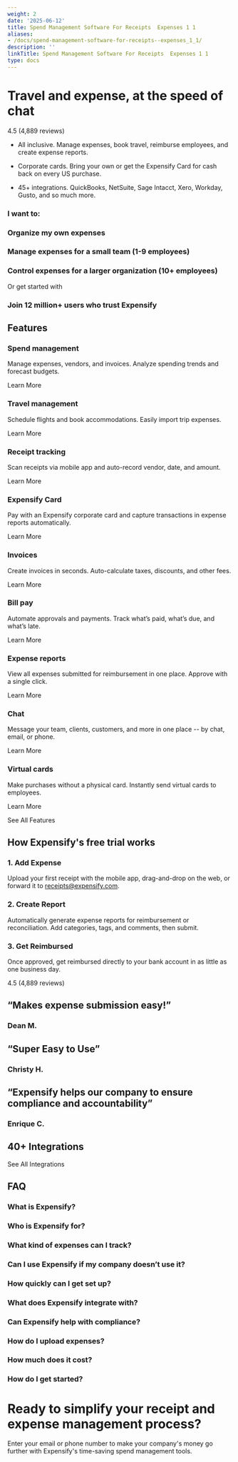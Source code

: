 ```yaml
---
weight: 2
date: '2025-06-12'
title: Spend Management Software For Receipts  Expenses 1 1
aliases:
- /docs/spend-management-software-for-receipts--expenses_1_1/
description: ''
linkTitle: Spend Management Software For Receipts  Expenses 1 1
type: docs
---
```


# Travel and expense, at the speed of chat

4.5 (4,889 reviews)

- All inclusive. Manage expenses, book travel, reimburse employees, and create expense reports.

- Corporate cards. Bring your own or get the Expensify Card for cash back on every US purchase.

- 45+ integrations. QuickBooks, NetSuite, Sage Intacct, Xero, Workday, Gusto, and so much more.

### I want to:

### Organize my own expenses

### Manage expenses for a small team (1-9 employees)

### Control expenses for a larger organization (10+ employees)

Or get started with

<!-- Unsupported block type: image -->

### Join 12 million+ users who trust Expensify

## Features

### Spend management

Manage expenses, vendors, and invoices. Analyze spending trends and forecast budgets.

Learn More

### Travel management

Schedule flights and book accommodations. Easily import trip expenses.

Learn More

### Receipt tracking

Scan receipts via mobile app and auto-record vendor, date, and amount.

Learn More

### Expensify Card

Pay with an Expensify corporate card and capture transactions in expense reports automatically.

Learn More

### Invoices

Create invoices in seconds. Auto-calculate taxes, discounts, and other fees.

Learn More

### Bill pay

Automate approvals and payments. Track what’s paid, what’s due, and what’s late.

Learn More

### Expense reports

View all expenses submitted for reimbursement in one place. Approve with a single click.

Learn More

### Chat

Message your team, clients, customers, and more in one place -- by chat, email, or phone.

Learn More

### Virtual cards

Make purchases without a physical card. Instantly send virtual cards to employees.

Learn More

See All Features

## How Expensify's free trial works

### 1. Add Expense

Upload your first receipt with the mobile app, drag-and-drop on the web, or forward it to receipts@expensify.com.

### 2. Create Report

Automatically generate expense reports for reimbursement or reconciliation. Add categories, tags, and comments, then submit.

### 3. Get Reimbursed

Once approved, get reimbursed directly to your bank account in as little as one business day.

4.5 (4,889 reviews)

## “Makes expense submission easy!”

<!-- Unsupported block type: quote -->

### Dean M.

## “Super Easy to Use”

<!-- Unsupported block type: quote -->

### Christy H.

## “Expensify helps our company to ensure compliance and accountability”

<!-- Unsupported block type: quote -->

### Enrique C.

<!-- Unsupported block type: image -->

## 40+ Integrations

See All Integrations

## FAQ

### What is Expensify?

### Who is Expensify for?

### What kind of expenses can I track?

### Can I use Expensify if my company doesn’t use it?

### How quickly can I get set up?

### What does Expensify integrate with?

### Can Expensify help with compliance?

### How do I upload expenses?

### How much does it cost?

### How do I get started?

# Ready to simplify your receipt and expense management process?

Enter your email or phone number to make your company's money go further with Expensify's time-saving spend management tools.